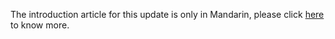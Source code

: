 The introduction article for this update is only in Mandarin, please click [here](https://lab.depositar.io/news/240528_1/) to know more.
